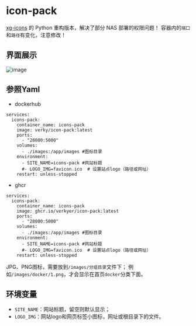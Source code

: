 # icon-pack
[xg-icons](https://github.com/verkyer/xg-icons) 的 Python 重构版本，解决了部分 NAS 部署的权限问题！
容器内的`端口`和`路径`有变化，注意修改！
## 界面展示
![image](https://github.com/verkyer/xg-icons/blob/main/demo.png)
## 参照Yaml
- dockerhub
```
services:
  icons-pack:
    container_name: icons-pack
    image: verky/icon-pack:latest
    ports:
      - "28080:5000"
    volumes:
      - ./images:/app/images #图标目录
    environment:
      - SITE_NAME=icons-pack #网站标题
      #- LOGO_IMG=favicon.ico  # 设置站点logo（路径或网址）
    restart: unless-stopped
```
- ghcr
```
services:
  icons-pack:
    container_name: icons-pack
    image: ghcr.io/verkyer/icon-pack:latest
    ports:
      - "28080:5000"
    volumes:
      - ./images:/app/images #图标目录
    environment:
      - SITE_NAME=icons-pack #网站标题
      #- LOGO_IMG=favicon.ico  # 设置站点logo（路径或网址）
    restart: unless-stopped
```
JPG、PNG图标，需要放到`/images/分组目录`文件下；
例如`/images/docker/1.png`，才会显示在首页`docker`分类下面。
## 环境变量
- `SITE_NAME`：网站标题，留空则默认显示；
- `LOGO_IMG`：网站logo和网页标签小图标，网址或根目录下的文件。
